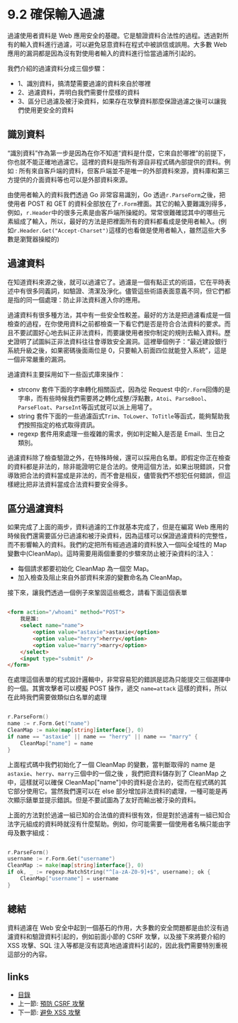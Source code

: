 # 9.2 確保輸入過濾
過濾使用者資料是 Web 應用安全的基礎。它是驗證資料合法性的過程。透過對所有的輸入資料進行過濾，可以避免惡意資料在程式中被誤信或誤用。大多數 Web 應用的漏洞都是因為沒有對使用者輸入的資料進行恰當過濾所引起的。

我們介紹的過濾資料分成三個步驟：

- 1、識別資料，搞清楚需要過濾的資料來自於哪裡
- 2、過濾資料，弄明白我們需要什麼樣的資料
- 3、區分已過濾及被汙染資料，如果存在攻擊資料那麼保證過濾之後可以讓我們使用更安全的資料

## 識別資料
“識別資料”作為第一步是因為在你不知道“資料是什麼，它來自於哪裡”的前提下，你也就不能正確地過濾它。這裡的資料是指所有源自非程式碼內部提供的資料。例如 : 所有來自客戶端的資料，但客戶端並不是唯一的外部資料來源，資料庫和第三方提供的介面資料等也可以是外部資料來源。

由使用者輸入的資料我們透過 Go 非常容易識別，Go 透過`r.ParseForm`之後，把使用者 POST 和 GET 的資料全部放在了`r.Form`裡面。其它的輸入要難識別得多，例如，`r.Header`中的很多元素是由客戶端所操縱的。常常很難確認其中的哪些元素組成了輸入，所以，最好的方法是把裡面所有的資料都看成是使用者輸入。(例如`r.Header.Get("Accept-Charset")`這樣的也看做是使用者輸入，雖然這些大多數是瀏覽器操縱的)

## 過濾資料
在知道資料來源之後，就可以過濾它了。過濾是一個有點正式的術語，它在平時表述中有很多同義詞，如驗證、清潔及淨化。儘管這些術語表面意義不同，但它們都是指的同一個處理：防止非法資料進入你的應用。

過濾資料有很多種方法，其中有一些安全性較差。最好的方法是把過濾看成是一個檢查的過程，在你使用資料之前都檢查一下看它們是否是符合合法資料的要求。而且不要試圖好心地去糾正非法資料，而要讓使用者按你制定的規則去輸入資料。歷史證明了試圖糾正非法資料往往會導致安全漏洞。這裡舉個例子：“最近建設銀行系統升級之後，如果密碼後面兩位是 0，只要輸入前面四位就能登入系統”，這是一個非常嚴重的漏洞。

過濾資料主要採用如下一些函式庫來操作：

- strconv 套件下面的字串轉化相關函式，因為從 Request 中的`r.Form`回傳的是字串，而有些時候我們需要將之轉化成整/浮點數，`Atoi`、`ParseBool`、`ParseFloat`、`ParseInt`等函式就可以派上用場了。
- string 套件下面的一些過濾函式`Trim`、`ToLower`、`ToTitle`等函式，能夠幫助我們按照指定的格式取得資訊。
- regexp 套件用來處理一些複雜的需求，例如判定輸入是否是 Email、生日之類別。

過濾資料除了檢查驗證之外，在特殊時候，還可以採用白名單。即假定你正在檢查的資料都是非法的，除非能證明它是合法的。使用這個方法，如果出現錯誤，只會導致把合法的資料當成是非法的，而不會是相反，儘管我們不想犯任何錯誤，但這樣總比把非法資料當成合法資料要安全得多。

## 區分過濾資料
如果完成了上面的兩步，資料過濾的工作就基本完成了，但是在編寫 Web 應用的時候我們還需要區分已過濾和被汙染資料，因為這樣可以保證過濾資料的完整性，而不影響輸入的資料。我們約定把所有經過過濾的資料放入一個叫全域性的 Map 變數中(CleanMap)。這時需要用兩個重要的步驟來防止被汙染資料的注入：
- 每個請求都要初始化 CleanMap 為一個空 Map。
- 加入檢查及阻止來自外部資料來源的變數命名為 CleanMap。

接下來，讓我們透過一個例子來鞏固這些概念，請看下面這個表單
```html

<form action="/whoami" method="POST">
	我是誰:
	<select name="name">
		<option value="astaxie">astaxie</option>
		<option value="herry">herry</option>
		<option value="marry">marry</option>
	</select>
	<input type="submit" />
</form>

```
在處理這個表單的程式設計邏輯中，非常容易犯的錯誤是認為只能提交三個選擇中的一個。其實攻擊者可以模擬 POST 操作，遞交 `name=attack` 這樣的資料，所以在此時我們需要做類似白名單的處理
```Go

r.ParseForm()
name := r.Form.Get("name")
CleanMap := make(map[string]interface{}, 0)
if name == "astaxie" || name == "herry" || name == "marry" {
	CleanMap["name"] = name
}

```
上面程式碼中我們初始化了一個 CleanMap 的變數，當判斷取得的 name 是`astaxie`、`herry`、`marry`三個中的一個之後
，我們把資料儲存到了 CleanMap 之中，這樣就可以確保 CleanMap["name"]中的資料是合法的，從而在程式碼的其它部分使用它。當然我們還可以在 else 部分增加非法資料的處理，一種可能是再次顯示錶單並提示錯誤。但是不要試圖為了友好而輸出被汙染的資料。

上面的方法對於過濾一組已知的合法值的資料很有效，但是對於過濾有一組已知合法字元組成的資料時就沒有什麼幫助。例如，你可能需要一個使用者名稱只能由字母及數字組成：
```Go

r.ParseForm()
username := r.Form.Get("username")
CleanMap := make(map[string]interface{}, 0)
if ok, _ := regexp.MatchString("^[a-zA-Z0-9]+$", username); ok {
	CleanMap["username"] = username
}

```
## 總結
資料過濾在 Web 安全中起到一個基石的作用，大多數的安全問題都是由於沒有過濾資料和驗證資料引起的，例如前面小節的 CSRF 攻擊，以及接下來將要介紹的 XSS 攻擊、SQL 注入等都是沒有認真地過濾資料引起的，因此我們需要特別重視這部分的內容。

## links
   * [目錄](<preface.md>)
   * 上一節: [預防 CSRF 攻擊](<09.1.md>)
   * 下一節: [避免 XSS 攻擊](<09.3.md>)
